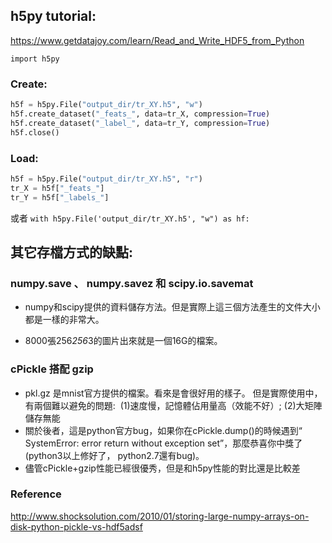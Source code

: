 ## h5py tutorial:
https://www.getdatajoy.com/learn/Read_and_Write_HDF5_from_Python

`import h5py`

### Create:

```py
h5f = h5py.File("output_dir/tr_XY.h5", "w")
h5f.create_dataset("_feats_", data=tr_X, compression=True)
h5f.create_dataset("_label_", data=tr_Y, compression=True)
h5f.close()
```

### Load:

```py
h5f = h5py.File("output_dir/tr_XY.h5", "r")
tr_X = h5f["_feats_"]
tr_Y = h5f["_labels_"]
```

或者
`with h5py.File('output_dir/tr_XY.h5', "w") as hf:`



## 其它存檔方式的缺點:

### numpy.save 、 numpy.savez 和 scipy.io.savemat

- numpy和scipy提供的資料儲存方法。但是實際上這三個方法產生的文件大小都是一樣的非常大。 

- 8000張256*256*3的圖片出來就是一個16G的檔案。

### cPickle 搭配 gzip

- pkl.gz 是mnist官方提供的檔案。看來是會很好用的樣子。 但是實際使用中，有兩個難以避免的問題:  (1)速度慢，記憶體佔用量高（效能不好）; (2)大矩陣儲存無能
- 關於後者，這是python官方bug，如果你在cPickle.dump()的時候遇到“ SystemError: error return without exception set”，那麼恭喜你中獎了(python3以上修好了， python2.7還有bug)。
- 儘管cPickle+gzip性能已經很優秀，但是和h5py性能的對比還是比較差
 

### Reference

http://www.shocksolution.com/2010/01/storing-large-numpy-arrays-on-disk-python-pickle-vs-hdf5adsf
